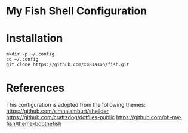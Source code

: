 # My Fish Shell Configuration

# Installation

```
mkdir -p ~/.config
cd ~/.config
git clone https://github.com/x48Jason/fish.git
```

# References
This configuration is adopted from the following themes:
	https://github.com/simnalamburt/shellder
	https://github.com/craftzdog/dotfiles-public
	https://github.com/oh-my-fish/theme-bobthefish


